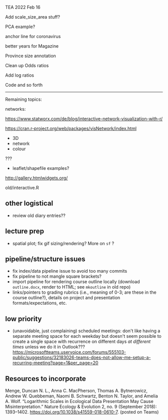 
TEA 2022 Feb 16

Add scale_size_area stuff?

PCA example?

anchor line for coronavirus

better years for Magazine

Province size annotation

Clean up Odds ratios

Add log ratios

Code and so forth




----------------------------------------------------------------------

Remaining topics:

networks:


https://www.statworx.com/de/blog/interactive-network-visualization-with-r/


https://cran.r-project.org/web/packages/visNetwork/index.html

* 3D
* network
* colour

???


* leaflet/shapefile examples?

http://gallery.htmlwidgets.org/

old/interactive.R

## other logistical

- review old diary entries??

## lecture prep

- spatial plot; fix gif sizing/rendering? More on `sf` ?

## pipeline/structure issues

- fix index/data pipeline issue to avoid too many commits
- fix pipeline to not mangle square brackets?
- import pipeline for rendering course outline locally (download `outline.docx`, render to HTML; see `mkoutline` in old repo)
- links/pointers to grading rubrics (i.e., meaning of 0-3; are these in the course outline?), details on project and presentation formats/expectations, etc.

## low priority

- (unavoidable, just complaining) scheduled meetings: don't like having a separate meeting space for each weekday but doesn't seem possible to create a single space with recurrence on different days *at different times* unless we do it in Outlook??? https://microsoftteams.uservoice.com/forums/555103-public/suggestions/32183026-teams-does-not-allow-me-setup-a-recurring-meeting?page=1&per_page=20

## Resources to incorporate

Menge, Duncan N. L., Anna C. MacPherson, Thomas A. Bytnerowicz, Andrew W. Quebbeman, Naomi B. Schwartz, Benton N. Taylor, and Amelia A. Wolf. “Logarithmic Scales in Ecological Data Presentation May Cause Misinterpretation.” Nature Ecology & Evolution 2, no. 9 (September 2018): 1393–1402. https://doi.org/10.1038/s41559-018-0610-7. (posted on Teams)
